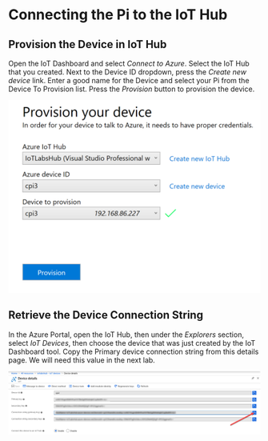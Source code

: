 # Connecting the Pi to the IoT Hub
## Provision the Device in IoT Hub
Open the IoT Dashboard and select *Connect to Azure*. Select the IoT Hub that you created. Next to the Device ID dropdown, press the *Create new device* link. Enter a good name for the Device and select your Pi from the Device To Provision list. Press the *Provision* button to provision the device. 

![IoT Dashboard Provisioning Tool](./images/IoTDashboardProvisionTool.png)

## Retrieve the Device Connection String
In the Azure Portal, open the IoT Hub, then under the *Explorers* section, select *IoT Devices*, then choose the device that was just created by the IoT Dashboard tool. Copy the Primary device connection string from this details page. We will need this value in the next lab.

![Portal Device Connection String](./images/PortalDeviceConnectionString.png)

